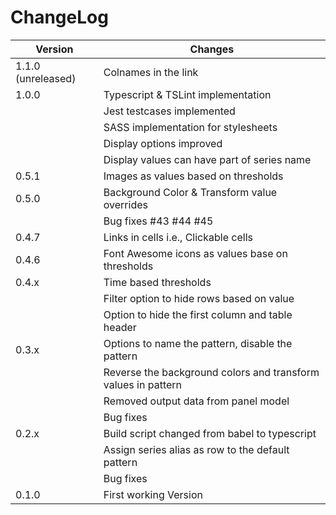 # ChangeLog

| Version            | Changes |
| -------------------|-----------|
| 1.1.0 (unreleased) | Colnames in the link |
| 1.0.0              | Typescript & TSLint implementation |
|                    | Jest testcases implemented |
|                    | SASS implementation for stylesheets |
|                    | Display options improved |
|                    | Display values can have part of series name |
| 0.5.1              | Images as values based on thresholds |
| 0.5.0              | Background Color & Transform value overrides |
|                    | Bug fixes #43 #44 #45 |
| 0.4.7              | Links in cells i.e., Clickable cells |
| 0.4.6              | Font Awesome icons as values base on thresholds |
| 0.4.x              | Time based thresholds |
|                    | Filter option to hide rows based on value |
|                    | Option to hide the first column and table header |
| 0.3.x              | Options to name the pattern, disable the pattern |
|                    | Reverse the background colors and transform values in pattern |
|                    | Removed output data from panel model |
|                    | Bug fixes |
| 0.2.x              | Build script changed from babel to typescript |
|                    | Assign series alias as row to the default pattern |
|                    | Bug fixes |
| 0.1.0              | First working Version |
